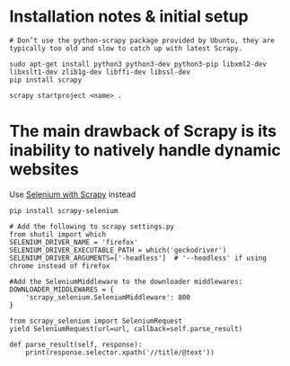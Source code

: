 # Installation notes & initial setup
    
    # Don’t use the python-scrapy package provided by Ubuntu, they are typically too old and slow to catch up with latest Scrapy.
    
    sudo apt-get install python3 python3-dev python3-pip libxml2-dev libxslt1-dev zlib1g-dev libffi-dev libssl-dev
    pip install scrapy
    
    scrapy startproject <name> .
    
# The main drawback of Scrapy is its inability to natively handle dynamic websites
    
Use [Selenium with Scrapy](https://github.com/clemfromspace/scrapy-selenium) instead
    
    pip install scrapy-selenium
    
    # Add the following to scrapy settings.py
    from shutil import which
    SELENIUM_DRIVER_NAME = 'firefox'
    SELENIUM_DRIVER_EXECUTABLE_PATH = which('geckodriver')
    SELENIUM_DRIVER_ARGUMENTS=['-headless']  # '--headless' if using chrome instead of firefox
    
    #Add the SeleniumMiddleware to the downloader middlewares:
    DOWNLOADER_MIDDLEWARES = {
        'scrapy_selenium.SeleniumMiddleware': 800
    }
    
    from scrapy_selenium import SeleniumRequest
    yield SeleniumRequest(url=url, callback=self.parse_result)
    
    def parse_result(self, response):
        print(response.selector.xpath('//title/@text'))
